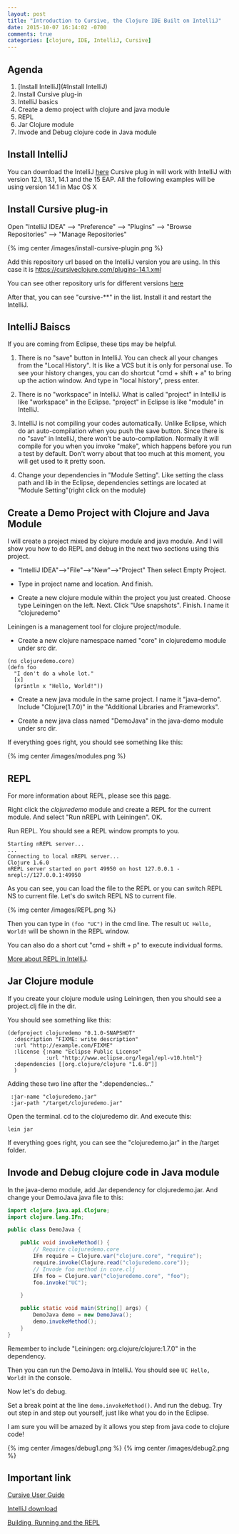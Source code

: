 ```yaml
---
layout: post
title: "Introduction to Cursive, the Clojure IDE Built on IntelliJ"
date: 2015-10-07 16:14:02 -0700
comments: true
categories: [clojure, IDE, IntelliJ, Cursive]
---
```


## Agenda
1. [Install IntelliJ](#Install IntelliJ)
2. Install Cursive plug-in
3. IntelliJ basics
4. Create a demo project with clojure and java module
5. REPL
6. Jar Clojure module
7. Invode and Debug clojure code in Java module 

<!-- more -->

## <a id="Install IntelliJ">Install IntelliJ</a>

You can download the IntelliJ [here](https://www.jetbrains.com/idea/download/index.html) Cursive plug in will work with IntelliJ with version 12.1, 13.1, 14.1 and the 15 EAP. All the following examples will be using version 14.1 in Mac OS X

## Install Cursive plug-in

Open "IntelliJ IDEA" --> "Preference" --> "Plugins" --> "Browse Repositories" --> "Manage Repositories"

{% img center /images/install-cursive-plugin.png %}

Add this repository url based on the IntelliJ version you are using. In this case it is
https://cursiveclojure.com/plugins-14.1.xml

You can see other repository urls for different versions [here](https://cursiveclojure.com/userguide/index.html)

After that, you can see "cursive-**" in the list. Install it and restart the IntelliJ.

## IntelliJ Baiscs

If you are coming from Eclipse, these tips may be helpful.

1. There is no "save" button in IntelliJ. You can check all your changes from the "Local History". It is like a VCS but it is only for personal use. To see your history changes, you can do shortcut "cmd + shift + a" to bring up the action window. And type in "local history", press enter.

2. There is no "workspace" in IntelliJ. What is called "project" in IntelliJ is like "workspace" in the Eclipse. "project" in Eclipse is like "module" in IntelliJ.

3. IntelliJ is not compiling your codes automatically. Unlike Eclipse, which do an auto-compilation when you push the save button. Since there is no "save" in IntelliJ, there won't be auto-compilation. Normally it will compile for you when you invoke "make", which happens before you run a test by default. Don't worry about that too much at this moment, you will get used to it pretty soon.

4. Change your dependencies in "Module Setting". Like setting the class path and lib in the Eclipse, dependencies settings are located at "Module Setting"(right click on the module)

## Create a Demo Project with Clojure and Java Module

I will create a project mixed by clojure module and java module. And I will show you how to do REPL and debug in the next two sections using this project.

* "IntelliJ IDEA"-->"File"-->"New"-->"Project" Then select Empty Project.

* Type in project name and location. And finish.

* Create a new clojure module within the project you just created. Choose type Leiningen on the left. Next. Click "Use snapshots". Finish. I name it "clojuredemo"

Leiningen is a management tool for clojure project/module.

* Create a new clojure namespace named "core" in clojuredemo module under src dir.

```plain
(ns clojuredemo.core)
(defn foo
  "I don't do a whole lot."
  [x]
  (println x "Hello, World!"))
```

* Create a new java module in the same project. I name it "java-demo". Include "Clojure(1.7.0)" in the "Additional Libraries and Frameworks".

* Create a new java class named "DemoJava" in the java-demo module under src dir.

If everything goes right, you should see something like this:

{% img center /images/modules.png %}

## REPL

For more information about REPL, please see this [page](http://www.braveclojure.com/getting-started/).

Right click the *clojuredemo* module and create a REPL for the current module. And select "Run nREPL with Leiningen". OK.

Run REPL. You should see a REPL window prompts to you. 

```
Starting nREPL server...
...
Connecting to local nREPL server...
Clojure 1.6.0
nREPL server started on port 49950 on host 127.0.0.1 - nrepl://127.0.0.1:49950
```

As you can see, you can load the file to the REPL or you can switch REPL NS to current file. Let's do switch REPL NS to current file. 

{% img center /images/REPL.png %}

Then you can type in `(foo "UC")` in the cmd line. The result `UC Hello, World!` will be shown in the REPL window. 

You can also do a short cut "cmd + shift + p" to execute individual forms.

[More about REPL in IntelliJ](https://cursiveclojure.com/userguide/repl.html).

## Jar Clojure module

If you create your clojure module using Leiningen, then you should see a project.clj file in the dir.

You should see something like this:

```
(defproject clojuredemo "0.1.0-SNAPSHOT"
  :description "FIXME: write description"
  :url "http://example.com/FIXME"
  :license {:name "Eclipse Public License"
            :url "http://www.eclipse.org/legal/epl-v10.html"}
  :dependencies [[org.clojure/clojure "1.6.0"]]
  )
```

Adding these two line after the ":dependencies..."

```
 :jar-name "clojuredemo.jar"
 :jar-path "/target/clojuredemo.jar"
```

Open the terminal. cd to the clojuredemo dir. And execute this:

```
lein jar
```

If everything goes right, you can see the "clojuredemo.jar" in the /target folder.

## Invode and Debug clojure code in Java module

In the java-demo module, add Jar dependency for clojuredemo.jar. And change your DemoJava.java file to this:

```Java
import clojure.java.api.Clojure;
import clojure.lang.IFn;

public class DemoJava {

    public void invokeMethod() {
        // Require clojuredemo.core
        IFn require = Clojure.var("clojure.core", "require");
        require.invoke(Clojure.read("clojuredemo.core"));
        // Invode foo method in core.clj
        IFn foo = Clojure.var("clojuredemo.core", "foo");
        foo.invoke("UC");

    }

    public static void main(String[] args) {
        DemoJava demo = new DemoJava();
        demo.invokeMethod();
    }
}
```
Remember to include "Leiningen: org.clojure/clojure:1.7.0" in the dependency.

Then you can run the DemoJava in IntelliJ. You should see `UC Hello, World!` in the console.

Now let's do debug.

Set a break point at the line `demo.invokeMethod()`. And run the debug. Try out step in and step out yourself, just like what you do in the Eclipse.

I am sure you will be amazed by it allows you step from java code to clojure code!

{% img center /images/debug1.png %}
{% img center /images/debug2.png %}

## Important link
[Cursive User Guide](https://cursiveclojure.com/)

[IntelliJ download](https://www.jetbrains.com/idea/download/index.html)

[Building, Running and the REPL](http://www.braveclojure.com/getting-started/)



